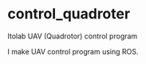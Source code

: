 control_quadroter
=================

Itolab UAV (Quadrotor) control program 

I make UAV control program using ROS.

